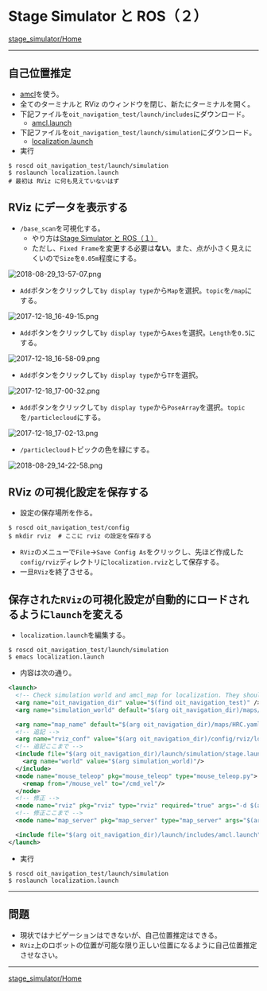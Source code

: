 # Stage Simulator と ROS（２）

[stage_simulator/Home](Home.md)

---

## 自己位置推定

- [amcl](http://wiki.ros.org/amcl)を使う。
- 全てのターミナルと RViz のウィンドウを閉じ、新たにターミナルを開く。
- 下記ファイルを`oit_navigation_test/launch/includes`にダウンロード。
  - [amcl.launch](https://raw.githubusercontent.com/KMiyawaki/lectures/master/ros/stage_simulator/stage_simulator_and_ros/amcl.launch)
- 下記ファイルを`oit_navigation_test/launch/simulation`にダウンロード。
  - [localization.launch](https://raw.githubusercontent.com/KMiyawaki/lectures/master/ros/stage_simulator/stage_simulator_and_ros/localization.launch)
- 実行

```shell
$ roscd oit_navigation_test/launch/simulation
$ roslaunch localization.launch
# 最初は RViz に何も見えていないはず
```

## RViz にデータを表示する

- `/base_scan`を可視化する。
  - やり方は[Stage Simulator と ROS（１）](stage_simulator_and_ros_01.md)
  - ただし、`Fixed Frame`を変更する必要は**ない**。また、点が小さく見えにくいので`Size`を`0.05m`程度にする。

![2018-08-29_13-57-07.png](2018-08-29_13-57-07.png)

- `Add`ボタンをクリックして`by display type`から`Map`を選択。`topic`を`/map`にする。

![2017-12-18_16-49-15.png](2017-12-18_16-49-15.png)

- `Add`ボタンをクリックして`by display type`から`Axes`を選択。`Length`を`0.5`にする。

![2017-12-18_16-58-09.png](2017-12-18_16-58-09.png)

- `Add`ボタンをクリックして`by display type`から`TF`を選択。

![2017-12-18_17-00-32.png](2017-12-18_17-00-32.png)

- `Add`ボタンをクリックして`by display type`から`PoseArray`を選択。`topic`を`/particlecloud`にする。

![2017-12-18_17-02-13.png](2017-12-18_17-02-13.png)

- `/particlecloud`トピックの色を緑にする。

![2018-08-29_14-22-58.png](2018-08-29_14-22-58.png)

## RViz の可視化設定を保存する

- 設定の保存場所を作る。

```shell
$ roscd oit_navigation_test/config
$ mkdir rviz  # ここに rviz の設定を保存する
```

- `RViz`のメニューで`File`->`Save Config As`をクリックし、先ほど作成した`config/rviz`ディレクトリに`localization.rviz`として保存する。
- 一旦`RViz`を終了させる。

## 保存された`RViz`の可視化設定が自動的にロードされるように`launch`を変える

- `localization.launch`を編集する。

```shell
$ roscd oit_navigation_test/launch/simulation
$ emacs localization.launch
```

- 内容は次の通り。

```xml
<launch>
  <!-- Check simulation world and amcl_map for localization. They should be same. -->
  <arg name="oit_navigation_dir" value="$(find oit_navigation_test)" />
  <arg name="simulation_world" default="$(arg oit_navigation_dir)/maps/HRC.world"/>

  <arg name="map_name" default="$(arg oit_navigation_dir)/maps/HRC.yaml"/>
  <!-- 追記 -->
  <arg name="rviz_conf" value="$(arg oit_navigation_dir)/config/rviz/localization.rviz" />
  <!-- 追記ここまで -->
  <include file="$(arg oit_navigation_dir)/launch/simulation/stage.launch">
    <arg name="world" value="$(arg simulation_world)"/>
  </include>
  <node name="mouse_teleop" pkg="mouse_teleop" type="mouse_teleop.py">
    <remap from="/mouse_vel" to="/cmd_vel"/>
  </node>
  <!-- 修正 -->
  <node name="rviz" pkg="rviz" type="rviz" required="true" args="-d $(arg rviz_conf)" />
  <!-- 修正ここまで -->
  <node name="map_server" pkg="map_server" type="map_server" args="$(arg map_name)" respawn="false" />

  <include file="$(arg oit_navigation_dir)/launch/includes/amcl.launch"/>
</launch>
```

- 実行

```shell
$ roscd oit_navigation_test/launch/simulation
$ roslaunch localization.launch
```

---

## 問題

- 現状ではナビゲーションはできないが、自己位置推定はできる。
- `RViz`上のロボットの位置が可能な限り正しい位置になるように自己位置推定させなさい。

---

[stage_simulator/Home](Home.md)
